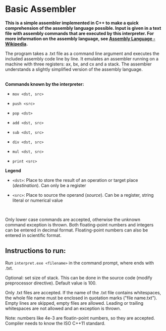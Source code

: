 # Basic Assembler

**This is a simple assembler implemented in C++ to make a quick comprehension of the assembly language possible. Input is given in a text file with assembly commands that are executed by this interpreter. For more information on the assembly language, see [Assembly Language - Wikipedia](https://en.wikipedia.org/wiki/Assembly_language).**
</br>

The program takes a .txt file as a command line argument and executes the included assembly code line by line. It emulates an assembler running on a machine with three registers: ax, bx, and cx and a stack. The assembler understands a slightly simplified version of the assembly language.
</br>
</br>

**Commands known by the interpreter:**

* `mov <dst, src>`

* `push <src>`

* `pop <dst>`

* `add <dst, src>`

* `sub <dst, src>`

* `div <dst, src>`

* `mul <dst, src>`

* `print <src>`

**Legend**

* `<dst>`: Place to store the result of an operation or target place (*destination*). Can only be a register

* `<src>`: Place to source the operand (*source*). Can be a register, string literal or numerical value
</br>

Only lower case commands are accepted, otherwise the unknown command exception is thrown. Both floating-point numbers and integers can be entered in decimal format. Floating-point numbers can also be entered in scientific format.
</br>

## Instructions to run:

Run `interpret.exe <filename>` in the command prompt, where <filename> ends with .txt.

Optional: set size of stack. This can be done in the source code (modify preprocessor directive). Default value is 100.
</br>


Only .txt files are accepted. If the name of the .txt file contains whitespaces, the whole file name must be enclosed in quotation marks ("file name.txt"). Empty lines are skipped, empty files are allowed. Leading or trailing whitespaces are not allowed and an exception is thrown.
</br>

Note: numbers like 4e-3 are floatin-point numbers, so they are accepted. Compiler needs to know the ISO C++11 standard.

